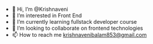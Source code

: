 - 👋 Hi, I’m @Krishnaveni
- 👀 I’m interested in Front End
- 🌱 I’m currently learning fullstack developer course
- 💞️ I’m looking to collaborate on frontend technologies
- 📫 How to reach me krishnavenibalam853@gmail.com

<!---
Krishnakits/Krishnakits is a ✨ special ✨ repository because its `README.md` (this file) appears on your GitHub profile.
You can click the Preview link to take a look at your changes.
--->
